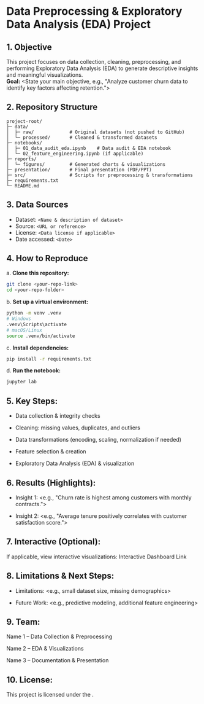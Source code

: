 # Data Preprocessing & Exploratory Data Analysis (EDA) Project

## 1. Objective
This project focuses on data collection, cleaning, preprocessing, and performing Exploratory Data Analysis (EDA) to generate descriptive insights and meaningful visualizations.  
**Goal:** <State your main objective, e.g., "Analyze customer churn data to identify key factors affecting retention.">

## 2. Repository Structure
```plaintext
project-root/
├─ data/
│  ├─ raw/             # Original datasets (not pushed to GitHub)
│  └─ processed/       # Cleaned & transformed datasets
├─ notebooks/
│  ├─ 01_data_audit_eda.ipynb    # Data audit & EDA notebook
│  └─ 02_feature_engineering.ipynb (if applicable)
├─ reports/
│  └─ figures/         # Generated charts & visualizations
├─ presentation/       # Final presentation (PDF/PPT)
├─ src/                # Scripts for preprocessing & transformations
├─ requirements.txt
└─ README.md
```

## 3. Data Sources
- Dataset: `<Name & description of dataset>`
- Source: `<URL or reference>`
- License: `<Data license if applicable>`
- Date accessed: `<Date>`

## 4. How to Reproduce
a. **Clone this repository:**
   ``` bash
   git clone <your-repo-link>
   cd <your-repo-folder>
   ```

b. **Set up a virtual environment:**
   ``` bash
   python -m venv .venv
   # Windows
   .venv\Scripts\activate
   # macOS/Linux
   source .venv/bin/activate

   ```

c. **Install dependencies:**
   ``` bash
   pip install -r requirements.txt
   ```

d. **Run the notebook:**
   ``` bash
   jupyter lab
   ```

## 5. Key Steps:
- Data collection & integrity checks

- Cleaning: missing values, duplicates, and outliers

- Data transformations (encoding, scaling, normalization if needed)

- Feature selection & creation

- Exploratory Data Analysis (EDA) & visualization

## 6. Results (Highlights):
- Insight 1: <e.g., "Churn rate is highest among customers with monthly contracts.">

- Insight 2: <e.g., "Average tenure positively correlates with customer satisfaction score.">

## 7. Interactive (Optional):
If applicable, view interactive visualizations: Interactive Dashboard Link

## 8. Limitations & Next Steps:
- Limitations: <e.g., small dataset size, missing demographics>

- Future Work: <e.g., predictive modeling, additional feature engineering>

## 9. Team:
Name 1 – Data Collection & Preprocessing

Name 2 – EDA & Visualizations

Name 3 – Documentation & Presentation

## 10. License:
This project is licensed under the <Your License>.




